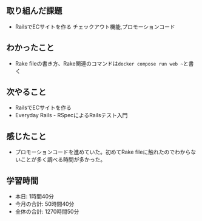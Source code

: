 ## 取り組んだ課題
- RailsでECサイトを作る チェックアウト機能,プロモーションコード
## わかったこと
- Rake fileの書き方、Rake関連のコマンドは`docker compose run web ~`と書く
## 次やること
- RailsでECサイトを作る
- Everyday Rails - RSpecによるRailsテスト入門
## 感じたこと
- プロモーションコードを進めていた。初めてRake fileに触れたのでわからないことが多く調べる時間が多かった。
## 学習時間
- 本日: 1時間40分
- 今月の合計: 50時間40分
- 全体の合計: 1270時間50分
